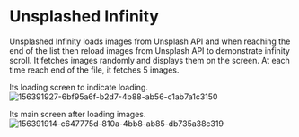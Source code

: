 # Unsplashed Infinity

Unsplashed Infinity loads images from Unsplash API and when reaching the end of the list then reload images from Unsplash API to demonstrate infinity scroll. It fetches images randomly and displays them on the screen. At each time reach end of the file, it fetches 5 images.

Its loading screen to indicate loading.
![156391927-6bf95a6f-b2d7-4b88-ab56-c1ab7a1c3150](https://user-images.githubusercontent.com/54478287/157925741-83cfce62-d3a0-422c-b02c-dc36da998d2b.png)


Its main screen after loading images.
![156391914-c647775d-810a-4bb8-ab85-db735a38c319](https://user-images.githubusercontent.com/54478287/157925768-9a10e772-681d-4031-a221-bd72876debae.png)

